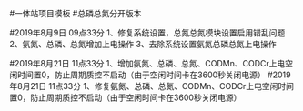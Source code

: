 #一体站项目模板
#总磷总氮分开版本

#2019年8月9日 09点33分
1、修复系统设置，总氮总氮模块设置启用错乱问题
2、氨氮、总磷、总氮增加上电操作
3、去除系统设置氨氮总磷总氮上电操作

#2019年8月21日 11点33分
1、增加氨氮、总磷、总氮、CODMn、CODCr上电空闲时间置0，防止周期质控不启动（由于空闲时间卡在3600秒关闭电源）
#2019年8月21日 11点33分
1、修复氨氮、总磷、总氮、CODMn、CODCr上电空闲时间置0，防止周期质控不启动（由于空闲时间卡在3600秒关闭电源）
